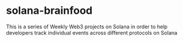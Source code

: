 # solana-brainfood
This is a series of Weekly Web3 projects on Solana in order to help developers track individual events across different protocols on Solana
